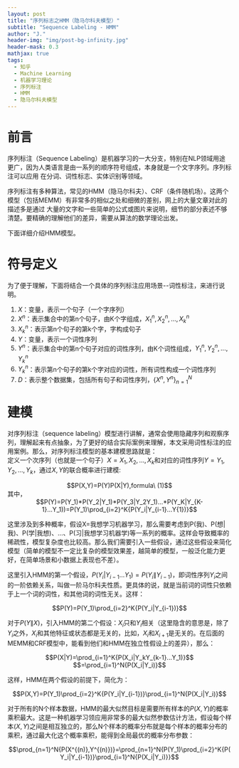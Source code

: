 ```yaml
---
layout: post
title: "序列标志之HMM（隐马尔科夫模型）"
subtitle: "Sequence Labeling - HMM"
author: "J."
header-img: "img/post-bg-infinity.jpg"
header-mask: 0.3
mathjax: true
tags:
  - 知乎
  - Machine Learning
  - 机器学习理论
  - 序列标注
  - HMM
  - 隐马尔科夫模型
---
```


# 前言

序列标注（Sequence Labeling）是机器学习的一大分支，特别在NLP领域用途更广，因为人类语言是由一系列的顺序符号组成，本身就是一个文字序列。序列标注可以应用
在分词、词性标志、实体识别等领域。

序列标注有多种算法，常见的HMM（隐马尔科夫）、CRF（条件随机场）。这两个模型（包括MEMM）有非常多的相似之处和细微的差别，网上的大量文章对此的描述多是通过
大量的文字和一些简单的公式或图片来说明，细节的部分表述不够清楚。要精确的理解他们的差异，需要从算法的数学理论出发。

下面详细介绍HMM模型。

# 符号定义

为了便于理解，下面将结合一个具体的序列标注应用场景--词性标注，来进行说明。
1. $X$：变量，表示一个句子（一个字序列）
2. $X^n$：表示集合中的第n个句子，由K个字组成，$X_1^n,X_2^n,...,X_k^n$
3. $X_k^n$：表示第n个句子的第k个字，字构成句子
4. $Y$：变量，表示一个词性序列
5. $Y^n$：表示集合中的第n个句子对应的词性序列，由K个词性组成，$Y_1^n,Y_2^n,...,Y_k^n$
6. $Y_k^n$：表示第n个句子的第k个字对应的词性，所有词性构成一个词性序列
6. $D$：表示整个数据集，包括所有句子和词性序列，${\{X^n,Y^n\}}_{n=1}^N$

# 建模
对序列标注（sequence labeling）模型进行讲解，通常会使用隐藏序列和观察序列，理解起来有点抽象，为了更好的结合实际案例来理解，本文采用词性标注的应用案例。那么，对序列标注模型的基本建模思路就是：  
定义一个次序列（也就是一个句子）$X=X_1,X_2,...,X_k$和对应的词性序列$Y=Y_1,Y_2,...,Y_k$，通过$X,Y$的联合概率进行建模:
<center>
  $$P(X,Y)=P(Y)P(X|Y),formula\ (1)$$
</center>
其中，
<center>
  $$P(Y)=P(Y_1)*P(Y_2|Y_1)*P(Y_3|Y_2Y_1)...*P(Y_K|Y_{K-1}...Y_1))=P(Y_1)\prod_{i=2}^K{P(Y_i|Y_{i-1}...Y{1})}$$
</center>

这里涉及到多种概率，假设X=我想学习机器学习，那么需要考虑到P(我)、P(想\|我)、P(学\|我想)、...、P(习\|我想学习机器学)等一系列的概率。这样会导致概率的稀疏性，模型复杂度也比较高。那么我们需要引入一些假设，通过这些假设来简化模型（简单的模型不一定比复杂的模型效果差，越简单的模型，一般泛化能力更好，在简单场景和小数据上表现也不差）。


这里引入HMM的第一个假设，$P(Y_i|Y_{i-1}...Y_1)=P(Y_i\|Y_{i-1})$，即词性序列$Y_i$之间的一阶依赖关系，叫做一阶马尔科夫性质。更具体的说，就是当前词的词性只依赖于上一个词的词性，和其他词的词性无关。这样：
<center>
  $$P(Y)=P(Y_1)\prod_{i=2}^K{P(Y_i|Y_{i-1})}$$
</center>

对于$P(Y\|X)$，引入HMM的第二个假设：$X_i$只和$Y_i$相关（这里隐含的意思是，除了$Y_i$之外，$X_i$和其他特征或状态都是无关的，比如，$X_i$和$X_{i+1}$是无关的。在后面的MEMM和CRF模型中，能看到他们和HMM在独立性假设上的差异），那么：
<center>
  $$P(X|Y)=\prod_{i=1}^K{P(X_i|Y_kY_{k-1}...Y_1)}$$
</center>
<center>
  $$=\prod_{i=1}^N{P(X_i|Y_i)}$$
</center>

这样，HMM在两个假设的前提下，简化为：
<center>
  $$P(X,Y)=P(Y_1)\prod_{i=2}^K{P(Y_i|Y_{i-1})}\prod_{i=1}^N{P(X_i|Y_i)}$$
</center>

对于所有的N个样本数据，HMM的最大似然目标是需要所有样本的$P(X,Y)$的概率乘积最大。这是一种机器学习领应用非常多的最大似然参数估计方法，假设每个样本$(X,Y)$之间是相互独立的，那么N个样本的概率分布就是每个样本的概率分布的乘积，通过最大化这个概率乘积，能得到全局最优的概率分布参数：
<center>
  $$\prod_{n=1}^N{P(X^{(n)},Y^{(n)})}=\prod_{n=1}^N{P(Y_1)\prod_{i=2}^K{P(Y_i|Y_{i-1})}\prod_{i=1}^N{P(X_i|Y_i)}}$$
</center>
